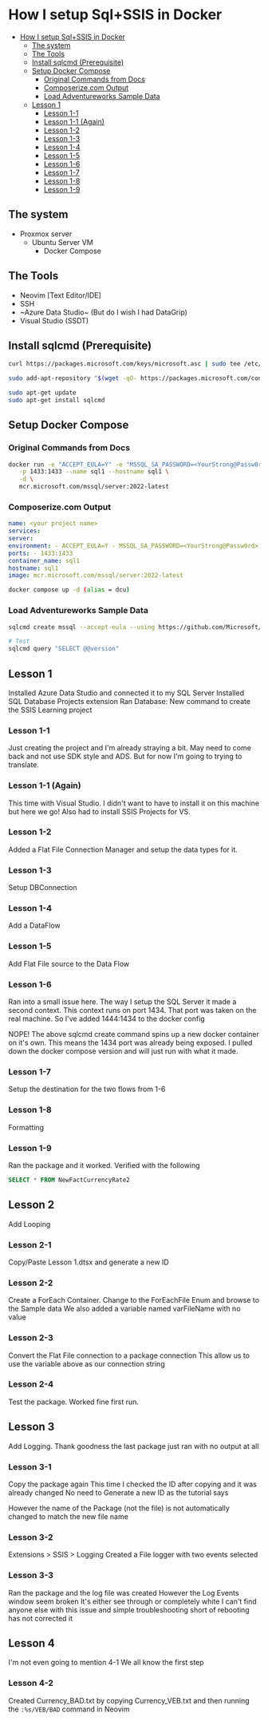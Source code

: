 # How I setup Sql+SSIS in Docker

<!--toc:start-->
- [How I setup Sql+SSIS in Docker](#how-i-setup-sqlssis-in-docker)
  - [The system](#the-system)
  - [The Tools](#the-tools)
  - [Install sqlcmd (Prerequisite)](#install-sqlcmd-prerequisite)
  - [Setup Docker Compose](#setup-docker-compose)
    - [Original Commands from Docs](#original-commands-from-docs)
    - [Composerize.com Output](#composerizecom-output)
    - [Load Adventureworks Sample Data](#load-adventureworks-sample-data)
  - [Lesson 1](#lesson-1)
    - [Lesson 1-1](#lesson-1-1)
    - [Lesson 1-1 (Again)](#lesson-1-1-again)
    - [Lesson 1-2](#lesson-1-2)
    - [Lesson 1-3](#lesson-1-3)
    - [Lesson 1-4](#lesson-1-4)
    - [Lesson 1-5](#lesson-1-5)
    - [Lesson 1-6](#lesson-1-6)
    - [Lesson 1-7](#lesson-1-7)
    - [Lesson 1-8](#lesson-1-8)
    - [Lesson 1-9](#lesson-1-9)
<!--toc:end-->

## The system

- Proxmox server
  - Ubuntu Server VM
    - Docker Compose

## The Tools

- Neovim [Text Editor/IDE]
- SSH
- ~Azure Data Studio~ (But do I wish I had DataGrip)
- Visual Studio (SSDT)

## Install sqlcmd (Prerequisite)

```bash
curl https://packages.microsoft.com/keys/microsoft.asc | sudo tee /etc/apt/trusted.gpg.d/microsoft.asc

sudo add-apt-repository "$(wget -qO- https://packages.microsoft.com/config/ubuntu/20.04/prod.list)"

sudo apt-get update
sudo apt-get install sqlcmd
```

## Setup Docker Compose

### Original Commands from Docs

```bash
docker run -e "ACCEPT_EULA=Y" -e "MSSQL_SA_PASSWORD=<YourStrong@Passw0rd>" \
   -p 1433:1433 --name sql1 --hostname sql1 \
   -d \
   mcr.microsoft.com/mssql/server:2022-latest
```

### Composerize.com Output

```yml
name: <your project name>
services:
server:
environment: - ACCEPT_EULA=Y - MSSQL_SA_PASSWORD=<YourStrong@Passw0rd>
ports: - 1433:1433
container_name: sql1
hostname: sql1
image: mcr.microsoft.com/mssql/server:2022-latest
```

```bash
docker compose up -d (alias = dcu)
```

### Load Adventureworks Sample Data

```bash
sqlcmd create mssql --accept-eula --using https://github.com/Microsoft/sql-server-samples/releases/download/adventureworks/AdventureWorksDW2022.bak

# Test
sqlcmd query "SELECT @@version"
```

## Lesson 1

Installed Azure Data Studio and connected it to my SQL Server
Installed SQL Database Projects extension
Ran Database: New command to create the SSIS Learning project

### Lesson 1-1

Just creating the project and I'm already straying a bit.
May need to come back and not use SDK style and ADS.
But for now I'm going to trying to translate.

### Lesson 1-1 (Again)

This time with Visual Studio.
I didn't want to have to install it on this machine but here we go!
Also had to install SSIS Projects for VS.

### Lesson 1-2

Added a Flat File Connection Manager and setup the data types for it.

### Lesson 1-3

Setup DBConnection

### Lesson 1-4

Add a DataFlow

### Lesson 1-5

Add Flat File source to the Data Flow

### Lesson 1-6

Ran into a small issue here.
The way I setup the SQL Server it made a second context.
This context runs on port 1434. That port was taken on the real machine.
So I've added 1444:1434 to the docker config

NOPE!
The above sqlcmd create command spins up a new docker container on it's own.
This means the 1434 port was already being exposed.
I pulled down the docker compose version and will just run with what it made.

### Lesson 1-7

Setup the destination for the two flows from 1-6

### Lesson 1-8

Formatting

### Lesson 1-9

Ran the package and it worked.
Verified with the following

```sql
SELECT * FROM NewFactCurrencyRate2
```

## Lesson 2

Add Looping

### Lesson 2-1

Copy/Paste Lesson 1.dtsx and generate a new ID

### Lesson 2-2

Create a ForEach Container.
Change to the ForEachFile Enum and browse to the Sample data
We also added a variable named varFileName with no value

### Lesson 2-3

Convert the Flat File connection to a package connection
This allow us to use the variable above as our connection string

### Lesson 2-4

Test the package.
Worked fine first run.

## Lesson 3

Add Logging. 
Thank goodness the last package just ran with no output at all

### Lesson 3-1

Copy the package again
This time I checked the ID after copying and it was already changed
No need to Generate a new ID as the tutorial says

However the name of the Package (not the file) is not automatically changed to match the new file name

### Lesson 3-2

Extensions > SSIS > Logging
Created a File logger with two events selected

### Lesson 3-3

Ran the package and the log file was created
However the Log Events window seem broken
It's either see through or completely white
I can't find anyone else with this issue and simple troubleshooting short of rebooting has not corrected it

## Lesson 4

I'm not even going to mention 4-1
We all know the first step

### Lesson 4-2

Created Currency_BAD.txt by copying Currency_VEB.txt
and then running the `:%s/VEB/BAD` command in Neovim


